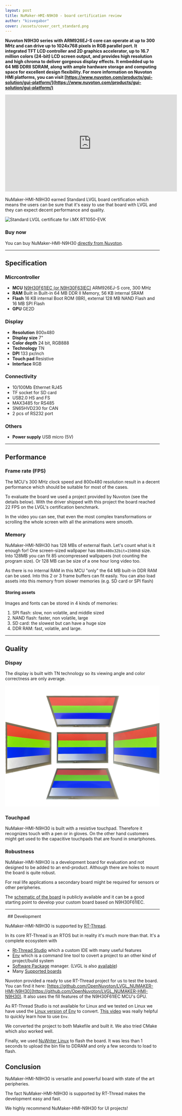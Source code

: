 ```yaml
---
layout: post
title: NuMaker-HMI-N9H30 - board certification review
author: "kisvegabor"
cover: /assets/cover_cert_standard.png
---
```


**Nuvoton N9H30 series with ARM926EJ-S core can operate at up to 300 MHz and can drive up to 1024x768 pixels in RGB parallel port. 
It integrated TFT LCD controller and 2D graphics accelerator, up to 16.7 million colors (24-bit) LCD screen output, and provides high resolution and high chroma to deliver gorgeous display effects. 
It embedded up to 64 MB DDRII SDRAM, along with ample hardware storage and computing space for excellent design flexibility.
For more information on Nuvoton HMI platforms, you can visit [https://www.nuvoton.com/products/gui-solution/gui-platform/](https://www.nuvoton.com/products/gui-solution/gui-platform/)**

<iframe width="560" height="315" src="https://www.youtube.com/embed/EqTG-3NHHAs" title="YouTube video player" frameborder="0" allow="accelerometer; autoplay; clipboard-write; encrypted-media; gyroscope; picture-in-picture" allowfullscreen></iframe>

NuMaker-HMI-N9H30 earned Standard LVGL board certification which means the users can be sure that it's easy to use that board with LVGL and they can expect decent performance and quality.

<img src="https://lvgl.io/assets/images/cert_standard.png" alt="Standard LVGL certificate for i.MX RT1050-EVK">

### Buy now

You can buy NuMaker-HMI-N9H30 [directly from Nuvoton](https://direct.nuvoton.com/en/numaker-hmi-n9h30).

<hr/>

## Specification

### Micrcontroller

- **MCU** [N9H30F61IEC (or N9H30F63IEC)](https://www.nuvoton.com/products/microprocessors/arm9-mpus/-n9h-series/n9h30f61iec/?tab=1) ARM926EJ-S core, 300 MHz
- **RAM** Built in Built-in 64 MB DDR II Memory, 56 KB internal SRAM
- **Flash** 16 KB internal Boot ROM (IBR), external 128 MB NAND Flash and 16 MB SPI Flash
- **GPU** GE2D

### Display

- **Resolution** 800x480
- **Display size** 7"
- **Color depth** 24 bit, RGB888
- **Technology** TN
- **DPI** 133 px/inch
- **Touch pad** Resistive
- **Interface** RGB

### Connectivity
- 10/100Mb Ethernet RJ45 
- TF socket for SD card
- USB2.0 HS and FS
- MAX3485 for RS485
- SN65HVD230 for CAN
- 2 pcs of RS232 port

### Others

- **Power supply** USB micro (5V)

<hr/>

## Performance

### Frame rate (FPS)

The MCU's 300 MHz clock speed and 800x480 resolution result in a decent performance which should be suitable for most of the cases.

To evaluate the board we used a project provided by Nuvoton (see the details below). 
With the driver shipped with this project the board reached 22 FPS on the LVGL's certification benchmark.

In the video you can see, that even the most complex transformations or scrolling the whole screen with all the animations were smooth.


### Memory

NuMaker-HMI-N9H30 has 128 MBs of external flash. Let's count what is it enough for! 
One screen-sized wallpaper has `800x480x32bit=1500kB` size. Into 128MB you can fit 85 uncompressed wallpapers (not counting the program size).
Or 128 MB can be size of a one hour long video too.

As there is no internal RAM in this MCU "only" the 64 MB built-in DDR RAM can be used. Into this 2 or 3 frame buffers can fit easily.
You can also load assets into this memory from slower memories (e.g. SD card or SPI flash)

#### Storing assets

Images and fonts can be stored in 4 kinds of memories:

1. SPI flash: slow, non volatile, and middle sized
2. NAND flash: faster, non volatile, large
3. SD card: the slowest but can have a huge size
4. DDR RAM: fast, volatile, and large. 

<hr/>

## Quality

### Dispay

The display is built with TN technology so its viewing angle and color correctness are only average.

![Viewing angles of the NuMaker-HMI-N9H30 board's display](/assets/cert_NuMaker-HMI-N9H30/display.jpg)

### Touchpad

NuMaker-HMI-N9H30 is built with a resistive touchpad. Therefore it recognizes touch with a pen or in gloves. On the other hand customers might get used to the capacitive touchpads that are found in smartphones.

### Robustness

NuMaker-HMI-N9H30 is a development board for evaluation and not designed to be added to an end-product. 
Although there are holes to mount the board is quite robust.

For real life applications a secondary board might be required for sensors or other peripheries.

The [schematic of the board](https://www.nuvoton.com/products/gui-solution/index.html)
is publicly available and it can be a good starting point to develop your custom board based on N9H30F61IEC.

<hr/>
 
## Development

NuMaker-HMI-N9H30 is supported by [RT-Thread](https://www.rt-thread.io/).

In its core RT-Thread is an RTOS but in reality it's much more than that. It's a complete ecosystem with
- [Rt-Thread Studio](https://www.rt-thread.io/studio.html) which a custom IDE with many useful features
- [Env](https://www.rt-thread.io/download.html?download=Env) which is a command line tool to covert a project to an other kind of project/build system
- [Software Package](https://packages.rt-thread.org/en/index.html) manager. (LVGL is also [available](https://packages.rt-thread.org/en/detail.html?package=LVGL))
- Many [Supported boards](https://www.rt-thread.io/board.html)

Nuvoton provided a ready to use RT-Thread project for us to test the board. You can find it here: [https://github.com/OpenNuvoton/LVGL_NUMAKER-HMI-N9H30](https://github.com/OpenNuvoton/LVGL_NUMAKER-HMI-N9H30).
It also uses the fill features of the N9H30F61IEC MCU's GPU.


As RT-Thread Studio is not available for Linux and we tested on Linux we have used the [Linux version of Env](https://github.com/RT-Thread/env) to convert.
[This video](https://www.youtube.com/watch?v=dEK94o_YoSo) was really helpful to quickly learn how to use `Env`.

We converted the project to both Makefile and built it. We also tried CMake which also worked well.

Finally, we used [NuWriter Linux](https://github.com/OpenNuvoton/NUC970_NuWriter_CMD) to flash the board. It was less than 1 seconds to upload the bin file to DDRAM and only a few seconds to load to flash.
 

## Conclusion

NuMaker-HMI-N9H30 is versatile and powerful board with state of the art peripheries. 

The fact NuMaker-HMI-N9H30 is supported by RT-Thread makes the development easy and fast.

We highly recommend NuMaker-HMI-N9H30 for UI projects!


